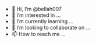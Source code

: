 - 👋 Hi, I’m @bellah007
- 👀 I’m interested in ...
- 🌱 I’m currently learning ...
- 💞️ I’m looking to collaborate on ...
- 📫 How to reach me ...

<!---
bellah007/automatic-chainsawis a ✨ special ✨ repository because its `README.md` (this file) appears on your GitHub profile.
You can click the Preview link to take a look at your changes.
--->

